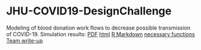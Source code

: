 # JHU-COVID19-DesignChallenge
Modeling of blood donation work flows to decrease possible transmission of COVID-19.
Simulation results: [PDF](https://github.com/ryland-mortlock/JHU-COVID19-DesignChallenge/blob/master/Modeling_Blood_Donation_Workflows.pdf) [html](https://github.com/ryland-mortlock/JHU-COVID19-DesignChallenge/blob/master/Modeling_Blood_Donation_Workflows.html) [R Markdown](https://github.com/ryland-mortlock/JHU-COVID19-DesignChallenge/blob/master/Modeling_Blood_Donation_Workflows.Rmd) [necessary functions](https://github.com/ryland-mortlock/JHU-COVID19-DesignChallenge/blob/master/helper_functions.R)
[Team write-up](https://drive.google.com/a/usc.edu/file/d/16ilvdmfX2IAOW6BXO_oCtSy24ctWj9Lc/view?usp=sharing)

